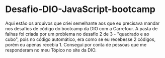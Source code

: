 # Desafio-DIO-JavaScript-bootcamp
Aqui estão os arquivos que criei semelhante aos que eu precisava mandar nos desafios de código do bootcamp da DIO com a Carrefour. A pasta de falhas foi criada por um problema no desafio 2 de 3 - "quadrado e ao cubo", pois no código automático, era como se eu recebesse 2 códigos, porém eu apenas recebia 1. Consegui por conta de pessoas que me responderam no meu Tópico no site da DIO.
